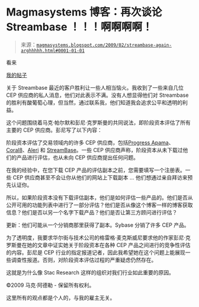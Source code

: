 <!--yml

类别：未分类

日期：2024-05-18 04:55:56

-->

# Magmasystems 博客：再次谈论 Streambase ！！！啊啊啊啊！

> 来源：[`magmasystems.blogspot.com/2009/02/streambase-again-arghhhhh.html#0001-01-01`](http://magmasystems.blogspot.com/2009/02/streambase-again-arghhhhh.html#0001-01-01)

看来

[我的帖子](http://magmasystems.blogspot.com/2009/02/streambase-on-move.html)

关于 Streambase 最近的客户胜利让一些人相当恼火。我收到了一些来自几位 CEP 供应商的私人消息，他们对此表示不满。没有人想显得他们对 Streambase 的胜利有酸葡萄心理，但当然，通过联系我，他们知道我会追求公平和透明的利益。

这个问题围绕着马克·帕尔默和彭尼·克罗斯曼的共同说法，即阶段资本评估了所有主要的 CEP 供应商。彭尼写了以下内容：

阶段资本评估了交易领域内的许多 CEP 供应商，包括[Progress Apama](http://www.progress.com/apama)、[Coral8](http://www.coral8.com/)、[Aleri](http://www.aleri.com/) 和 [StreamBase](http://www.streambase.com/)。一些 CEP 供应商声称，阶段资本从未下载过他们的产品进行评估，也从未向 CEP 供应商提出任何问题。

在我的经验中，在您下载 CEP 产品的评估副本之前，您需要填写一个注册表。一些 CEP 供应商甚至不会让你从他们的网站上下载副本 ... 他们想通过亲自拜访来预先认证你。

所以，如果阶段资本没有下载评估副本，他们是如何评估一些产品的。他们是否从公开可用的功能列表中进行了一部分评估？他们是否从像这个博客一样的博客获取信息？他们是否以另一个名字下载产品？他们是否让第三方顾问进行评估？

更新：他们可能从一个分销商那里获得了副本。Sybase 分销了许多 CEP 产品。

为了透明度，我要求华尔街与技术公司的格雷格·麦克斯威尼要求他的作家彭尼·克罗斯曼在她的文章中证实她关于阶段资本在各种 CEP 产品之间进行的竞争性评估的内容。彭尼是 CEP 行业的指定报道记者，因此我希望她在这个问题上能展现一些调查性报道。否则，对阶段资本评估过程的严重疑虑仍然存在。

这就是为什么像 Stac Research 这样的组织对我们行业如此重要的原因。

©2009 马克·阿德勒 - 保留所有权利。

这里所有的观点都是个人的，与我的雇主无关。

